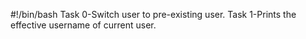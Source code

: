 #!/bin/bash
Task 0-Switch user to pre-existing user.
Task 1-Prints the effective username of current user.
